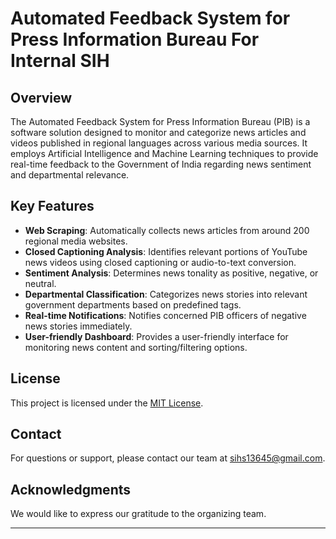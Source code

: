 # Automated Feedback System for Press Information Bureau For Internal SIH

## Overview

The Automated Feedback System for Press Information Bureau (PIB) is a software solution designed to monitor and categorize news articles and videos published in regional languages across various media sources. It employs Artificial Intelligence and Machine Learning techniques to provide real-time feedback to the Government of India regarding news sentiment and departmental relevance.


## Key Features

- **Web Scraping**: Automatically collects news articles from around 200 regional media websites.
- **Closed Captioning Analysis**: Identifies relevant portions of YouTube news videos using closed captioning or audio-to-text conversion.
- **Sentiment Analysis**: Determines news tonality as positive, negative, or neutral.
- **Departmental Classification**: Categorizes news stories into relevant government departments based on predefined tags.
- **Real-time Notifications**: Notifies concerned PIB officers of negative news stories immediately.
- **User-friendly Dashboard**: Provides a user-friendly interface for monitoring news content and sorting/filtering options.


## License

This project is licensed under the [MIT License](LICENSE).

## Contact

For questions or support, please contact our team at [sihs13645@gmail.com](mailto:sihs13645@gmail.com).

## Acknowledgments

We would like to express our gratitude to the organizing team.

---
